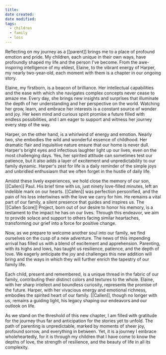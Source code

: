 ```yaml
---
title: 
date created: 
date modified: 
tags:
  - children
  - family
  - loss
---
```


Reflecting on my journey as a [[parent]] brings me to a place of profound emotion and pride. My children, each unique in their own ways, have profoundly shaped my life and the person I've become. From the awe-inspiring intelligence of my eldest, Elaine, to the vibrant energy of Harper, my nearly two-year-old, each moment with them is a chapter in our ongoing story.

Elaine, my firstborn, is a beacon of brilliance. Her intellectual capabilities and the ease with which she navigates complex concepts never cease to amaze me. Every day, she brings new insights and surprises that illuminate the depth of her understanding and her perspective on the world. Watching her grow, learn, and embrace her interests is a constant source of wonder and joy. Her keen mind and curious spirit promise a future filled with endless possibilities, and I am eager to support and witness her journey every step of the way.

Harper, on the other hand, is a whirlwind of energy and emotion. Nearly two, she embodies the wild and wonderful essence of childhood. Her dramatic flair and inquisitive nature ensure that our home is never dull. Harper's bright eyes and infectious laughter light up our lives, even on the most challenging days. Yes, her spirited attitude can sometimes test our patience, but it also adds a layer of excitement and unpredictability to our family dynamic. Harper's zest for life is a daily reminder of the simple joys and unbridled enthusiasm that we often forget in the hustle of daily life.

Amidst these lively experiences, we hold close the memory of our son, [[Callen]] Paul. His brief time with us, just ninety love-filled minutes, left an indelible mark on our hearts. [[Callen]] was perfection personified, and the pain of his loss intertwines with the love we carry for him. He remains a vital part of our family, a silent presence that guides and inspires us. The [[Callen Score]] Project, born out of our desire to honor his memory, is a testament to the impact he has on our lives. Through this endeavor, we aim to provide solace and support to others facing similar heartaches, transforming our grief into a force for positive change.

Now, as we prepare to welcome another soul into our family, we find ourselves on the cusp of a new adventure. The news of this impending arrival has filled us with a blend of excitement and apprehension. Parenting, with its highs and lows, has taught us resilience, patience, and the depth of love. We eagerly anticipate the joy and challenges this new addition will bring and the ways in which they will further enrich the tapestry of our family life.

Each child, present and remembered, is a unique thread in the fabric of our family, contributing their distinct colors and textures to the whole. Elaine, with her sharp intellect and boundless curiosity, represents the promise of the future. Harper, with her vivacious energy and emotional richness, embodies the spirited heart of our family. [[Callen]], though no longer with us, remains a guiding light, his legacy shaping our endeavors and our outlook on life.

As we stand on the threshold of this new chapter, I am filled with gratitude for the journey thus far and anticipation for the stories yet to unfold. The path of parenting is unpredictable, marked by moments of sheer joy, profound sorrow, and everything in between. Yet, it is a journey I embrace wholeheartedly, for it is through my children that I have come to know the depths of love, the strength of resilience, and the beauty of life in all its complexity.